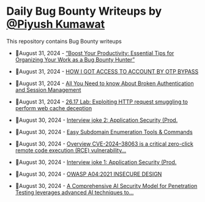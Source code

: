 # Daily Bug Bounty Writeups by [@Piyush Kumawat](https://twitter.com/piyush_supiy) 
This repository contains Bug Bounty writeups

<!-- BLOG-POST-LIST:START -->
 - 💯August 31, 2024 - [“Boost Your Productivity: Essential Tips for Organizing Your Work as a Bug Bounty Hunter”](https://medium.com/@mahdisalhi0500/boost-your-productivity-essential-tips-for-organizing-your-work-as-a-bug-bounty-hunter-8de1517dc6a4?source=rss------bug_bounty-5) 

 - 💯August 31, 2024 - [HOW I GOT ACCESS TO ACCOUNT BY OTP BYPASS](https://medium.com/@anonymousshetty2003/how-i-got-access-to-account-by-otp-bypass-c49eb0490744?source=rss------bug_bounty-5) 

 - 💯August 31, 2024 - [All You Need to know About Broken Authentication and Session Management](https://medium.com/@ahmed.hilal/all-you-need-to-know-about-broken-authentication-and-session-management-26920f100714?source=rss------bug_bounty-5) 

 - 💯August 31, 2024 - [26.17 Lab: Exploiting HTTP request smuggling to perform web cache deception](https://cyberw1ng.medium.com/26-17-lab-exploiting-http-request-smuggling-to-perform-web-cache-deception-69a6e9654b7e?source=rss------bug_bounty-5) 

 - 💯August 30, 2024 - [Interview joke 2: Application Security &lpar;Prod.](https://medium.com/@kannnannmk/interview-joke-2-application-security-prod-7a0c4c6cdd1a?source=rss------bug_bounty-5) 

 - 💯August 30, 2024 - [Easy Subdomain Enumeration Tools  &amp; Commands](https://medium.com/@josuofficial327/easy-subdomain-enumeration-tools-commands-5f8a8fe0f3a0?source=rss------bug_bounty-5) 

 - 💯August 30, 2024 - [Overview CVE-2024–38063 is a critical zero-click remote code execution &lpar;RCE&rpar; vulnerability…](https://medium.com/@ajaynaikhack/overview-cve-2024-38063-is-a-critical-zero-click-remote-code-execution-rce-vulnerability-9be862382548?source=rss------bug_bounty-5) 

 - 💯August 30, 2024 - [Interview joke 1: Application Security &lpar;Prod.](https://medium.com/@kannnannmk/application-security-prod-3868c0b8cb64?source=rss------bug_bounty-5) 

 - 💯August 30, 2024 - [OWASP A04:2021 INSECURE DESIGN](https://medium.com/@shivamsharma.ss484/owasp-a04-2021-insecure-design-34ef11e83e6f?source=rss------bug_bounty-5) 

 - 💯August 30, 2024 - [A Comprehensive AI Security Model for Penetration Testing leverages advanced AI techniques to…](https://medium.com/@ajaynaikhack/a-comprehensive-ai-security-model-for-penetration-testing-leverages-advanced-ai-techniques-to-9caa4febfc21?source=rss------bug_bounty-5) 
<!-- BLOG-POST-LIST:END -->
